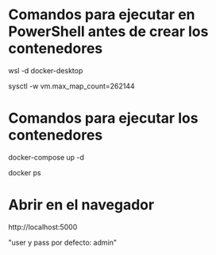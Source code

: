 # Comandos para ejecutar en PowerShell antes de crear los contenedores

wsl -d docker-desktop

sysctl -w vm.max_map_count=262144

# Comandos para ejecutar los contenedores

docker-compose up -d

docker ps 

# Abrir en el navegador

http://localhost:5000   

"user y pass por defecto: admin"